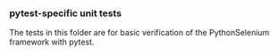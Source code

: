 <!-- PythonSelenium Docs -->

### pytest-specific unit tests

The tests in this folder are for basic verification of the PythonSelenium framework with pytest.

